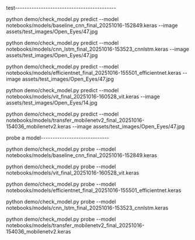 test-------------------------------------------


python demo/check_model.py predict --model notebooks/models/baseline_cnn_final_20251016-152849.keras --image assets/test_images/Open_Eyes/47.jpg



python demo/check_model.py predict --model notebooks/models/cnn_lstm_final_20251016-153523_cnnlstm.keras --image assets/test_images/Open_Eyes/47.jpg



python demo/check_model.py predict --model notebooks/models/efficientnet_final_20251016-155501_efficientnet.keras --image assets/test_images/Open_Eyes/47.jpg


python demo/check_model.py predict --model notebooks/models/vit_final_20251016-160528_vit.keras --image assets/test_images/Open_Eyes/14.jpg




python demo/check_model.py predict --model notebooks/models/transfer_mobilenetv2_final_20251016-154036_mobilenetv2.keras --image assets/test_images/Open_Eyes/47.jpg








probe a model-----------------------------

python demo/check_model.py probe --model notebooks/models/baseline_cnn_final_20251016-152849.keras


python demo/check_model.py probe --model notebooks/models/vit_final_20251016-160528_vit.keras

python demo/check_model.py probe --model notebooks/models/efficientnet_final_20251016-155501_efficientnet.keras


python demo/check_model.py probe --model notebooks/models/cnn_lstm_final_20251016-153523_cnnlstm.keras


python demo/check_model.py probe --model notebooks/models/transfer_mobilenetv2_final_20251016-154036_mobilenetv2.keras